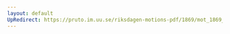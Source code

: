 ```yaml
---
layout: default
UpRedirect: https://pruto.im.uu.se/riksdagen-motions-pdf/1869/mot_1869__ak__210/mot_1869__ak__210-004.pdf
---
```

